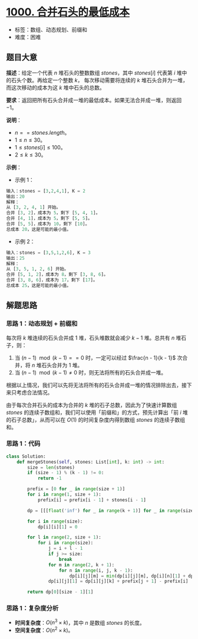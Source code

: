 # [1000. 合并石头的最低成本](https://leetcode.cn/problems/minimum-cost-to-merge-stones/)

- 标签：数组、动态规划、前缀和
- 难度：困难

## 题目大意

**描述**：给定一个代表 $n$ 堆石头的整数数组 $stones$，其中 $stones[i]$ 代表第 $i$ 堆中的石头个数。再给定一个整数 $k$， 每次移动需要将连续的 $k$ 堆石头合并为一堆，而这次移动的成本为这 $k$ 堆中石头的总数。

**要求**：返回把所有石头合并成一堆的最低成本。如果无法合并成一堆，则返回 $-1$。

**说明**：

- $n == stones.length$。
- $1 \le n \le 30$。
- $1 \le stones[i] \le 100$。
- $2 \le k \le 30$。

**示例**：

- 示例 1：

```Python
输入：stones = [3,2,4,1], K = 2
输出：20
解释：
从 [3, 2, 4, 1] 开始。
合并 [3, 2]，成本为 5，剩下 [5, 4, 1]。
合并 [4, 1]，成本为 5，剩下 [5, 5]。
合并 [5, 5]，成本为 10，剩下 [10]。
总成本 20，这是可能的最小值。
```

- 示例 2：

```Python
输入：stones = [3,5,1,2,6], K = 3
输出：25
解释：
从 [3, 5, 1, 2, 6] 开始。
合并 [5, 1, 2]，成本为 8，剩下 [3, 8, 6]。
合并 [3, 8, 6]，成本为 17，剩下 [17]。
总成本 25，这是可能的最小值。
```

## 解题思路

### 思路 1：动态规划 + 前缀和

每次将 $k$ 堆连续的石头合并成 $1$ 堆，石头堆数就会减少 $k - 1$ 堆。总共有 $n$ 堆石子，则：

1. 当 $(n - 1) \mod (k - 1) == 0$ 时，一定可以经过 $\frac{n - 1}{k - 1}$ 次合并，将 $n$ 堆石头合并为 $1$ 堆。
2. 当 $(n - 1) \mod (k - 1) \ne 0$ 时，则无法将所有的石头合并成一堆。

根据以上情况，我们可以先将无法将所有的石头合并成一堆的情况排除出去，接下来只考虑合法情况。

由于每次合并石头的成本为合并的 $k$ 堆的石子总数，因此为了快速计算数组 $stones$ 的连续子数组和，我们可以使用「前缀和」的方式，预先计算出「前 $i$ 堆的石子总数」，从而可以在 $O(1)$ 的时间复杂度内得到数组 $stones$ 的连续子数组和。

### 思路 1：代码

```Python
class Solution:
    def mergeStones(self, stones: List[int], k: int) -> int:
        size = len(stones)
        if (size - 1) % (k - 1) != 0:
            return -1

        prefix = [0 for _ in range(size + 1)]
        for i in range(1, size + 1):
            prefix[i] = prefix[i - 1] + stones[i - 1]

        dp = [[[float('inf') for _ in range(k + 1)] for _ in range(size)] for _ in range(size)]

        for i in range(size):
            dp[i][i][1] = 0

        for l in range(2, size + 1):
            for i in range(size):
                j = i + l - 1
                if j >= size:
                    break
                for m in range(2, k + 1):
                    for n in range(i, j, k - 1):
                        dp[i][j][m] = min(dp[i][j][m], dp[i][n][1] + dp[n + 1][j][m - 1])
                dp[i][j][1] = dp[i][j][k] + prefix[j + 1] - prefix[i]

        return dp[0][size - 1][1]
```

### 思路 1：复杂度分析

- **时间复杂度**：$O(n^3 \times k)$，其中 $n$ 是数组 $stones$ 的长度。
- **空间复杂度**：$O(n^2 \times k)$。

